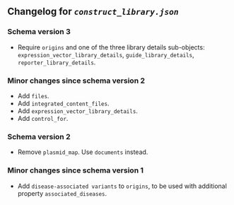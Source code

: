## Changelog for *`construct_library.json`*

### Schema version 3
* Require `origins` and one of the three library details sub-objects: `expression_vector_library_details`, `guide_library_details`, `reporter_library_details`.

### Minor changes since schema version 2

* Add `files`.
* Add `integrated_content_files`.
* Add `expression_vector_library_details`.
* Add `control_for`.

### Schema version 2

* Remove `plasmid_map`. Use `documents` instead.

### Minor changes since schema version 1

* Add `disease-associated variants` to `origins`, to be used with additional property `associated_diseases`.
